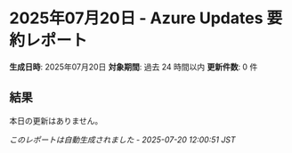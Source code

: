 # 2025年07月20日 - Azure Updates 要約レポート

**生成日時**: 2025年07月20日
**対象期間**: 過去 24 時間以内
**更新件数**: 0 件

## 結果

本日の更新はありません。


*このレポートは自動生成されました - 2025-07-20 12:00:51 JST*